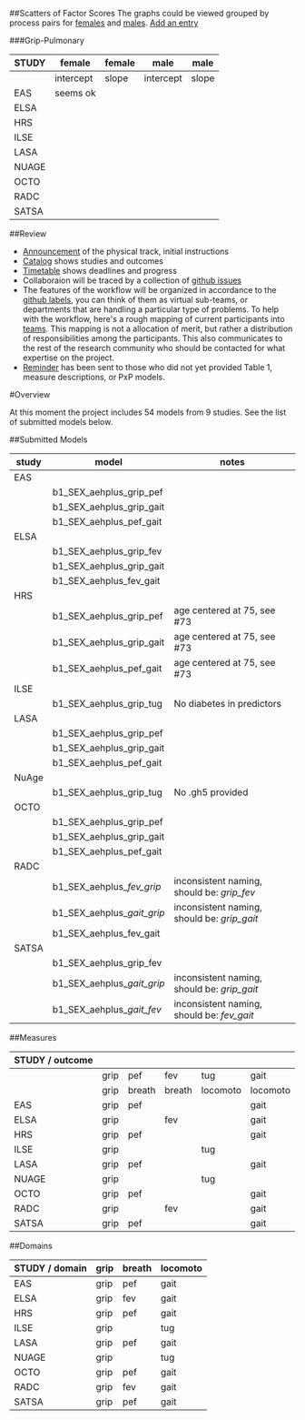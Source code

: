 ##Scatters of Factor Scores
The graphs could be viewed grouped by process pairs for [females](https://github.com/IALSA/IALSA-2015-Portland/blob/master/reports/physical/scatter_matrix/figure_rmd/by_process_pair.md) and [males](https://github.com/IALSA/IALSA-2015-Portland/blob/master/reports/physical/scatter_matrix/figure_rmd_male/by_process_pair.md). [Add an entry](https://github.com/IALSA/IALSA-2015-Portland/edit/master/projects/physical/README.md)

###Grip-Pulmonary

|STUDY|female     |female| male     | male |
|-----|-----------|------|----------|------|  
|     |intercept  |slope | intercept| slope|  
|EAS  |seems ok |   |   |   |  
|ELSA |   |   |   |   |  
|HRS  |   |   |   |   |  
|ILSE |   |   |   |   |  
|LASA |   |   |   |   |  
|NUAGE|   |   |   |   |  
|OCTO |   |   |   |   |  
|RADC |   |   |   |   |  
|SATSA|   |   |   |   |   


##Review  

- [Announcement](./announce.md) of the physical track, initial instructions
- [Catalog](./catalog.md) shows studies and outcomes
- [Timetable](./timetable.md)  shows deadlines and progress
- Collaboraion will be traced by a collection of [github issues](https://github.com/IALSA/IALSA-2015-Portland/milestones/PxP%20-%20Physical)   
- The features of the workflow will be organized in accordance to the  [github labels](../github_labels.md), you can think of them as virtual sub-teams, or departments that are handling a particular type of problems.  To help with the workflow, here's a rough mapping of current participants into [teams](../physical/teams.md). This mapping is not a allocation of merit, but rather a distribution of responsibilities among the participants. This also communicates to the rest of the research community who should be contacted for what expertise on the project.   
- [Reminder](../../projects/physical/reminder_160915.md) has been sent to those who did not yet provided Table 1, measure descriptions, or PxP models. 


#Overview

At this moment the project includes 54 models from 9 studies. See the list of submitted models below.

##Submitted Models

|study  | model | notes |    
|---|---|---|    
|EAS|   | |  
|   |b1_SEX_aehplus_grip_pef |  |   
|   |b1_SEX_aehplus_grip_gait| |   
|   |b1_SEX_aehplus_pef_gait|  |   
|ELSA|   | |   
|   |b1_SEX_aehplus_grip_fev | |  
|   |b1_SEX_aehplus_grip_gait | |  
|   |b1_SEX_aehplus_fev_gait | |  
|HRS|   | |  
|   |b1_SEX_aehplus_grip_pef |age centered at 75, see  #73 |  
|   |b1_SEX_aehplus_grip_gait|age centered at 75, see  #73|  
|   |b1_SEX_aehplus_pef_gait |age centered at 75, see  #73 |  
|ILSE|   | |  
|   |b1_SEX_aehplus_grip_tug |No diabetes in predictors|  
|LASA|   | |  
|   |b1_SEX_aehplus_grip_pef | |  
|   |b1_SEX_aehplus_grip_gait| |  
|   |b1_SEX_aehplus_pef_gait | |  
|NuAge|   | |  
|   |b1_SEX_aehplus_grip_tug | No .gh5 provided |  
|OCTO|   | |  
|   |b1_SEX_aehplus_grip_pef | |  
|   |b1_SEX_aehplus_grip_gait| |  
|   |b1_SEX_aehplus_pef_gait | |  
|RADC|   | |  
|   |b1_SEX_aehplus_*fev_grip* | inconsistent naming, should be: *grip_fev* |  
|   |b1_SEX_aehplus_*gait_grip*| inconsistent naming, should be: *grip_gait*|  
|   |b1_SEX_aehplus_fev_gait | |  
|SATSA|   | |  
|   |b1_SEX_aehplus_grip_fev |  |  
|   |b1_SEX_aehplus_*gait_grip* | inconsistent naming, should be: *grip_gait* |  
|   |b1_SEX_aehplus_*gait_fev*| inconsistent naming, should be: *fev_gait*  |  

##Measures

| STUDY / outcome |  | |  | | |   
|---|---|---|---|---|---|
|   |grip|pef|fev|tug|gait|
|   |grip|breath|breath|locomoto|locomoto|
| EAS  |grip|pef|   |   |gait|  
| ELSA |grip|   |fev|   |gait|  
| HRS  |grip|pef|   |   |gait|  
| ILSE |grip|   |   |tug|    |  
| LASA |grip|pef|   |   |gait|  
| NUAGE|grip|   |   |tug|    |   
| OCTO |grip|pef|   |   |gait| 
| RADC |grip|   |fev|   |gait|  
| SATSA|grip|pef|   |   |gait|  
	
	
	
##Domains
	
| STUDY / domain  |grip  |breath | locomoto |   
|---|---|---|---|
| EAS  |grip|pef|gait|  
| ELSA |grip|fev|gait|  
| HRS  |grip|pef|gait|  
| ILSE |grip|   |tug |
| LASA |grip|pef|gait|  
| NUAGE|grip|   |tug |
| OCTO |grip|pef|gait| 
| RADC |grip|fev|gait|  
| SATSA|grip|pef|gait|  







